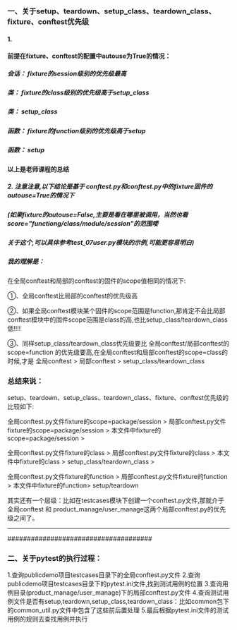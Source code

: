 

### 一、关于setup、teardown、setup_class、teardown_class、fixture、conftest优先级
#### 1.
####  前提在fixture、conftest的配置中autouse为True的情况：

##### 会话： fixture的session级别的优先级最高

##### 类： fixture的class级别的优先级高于setup_class
##### 类： setup_class

##### 函数： fixture的function级别的优先级高于setup
##### 函数： setup

#### 以上是老师课程的总结

##### 2. 注意注意,以下结论是基于 conftest.py和conftest.py中的fixture固件的autouse=True的情况下
#####    (如果fixture的autouse=False,主要是看在哪里被调用，当然也看score="functiong/class/module/session"的范围喽
#####    关于这个,可以具体参考test_07user.py模块的示例,可能更容易明白)
##### 我的理解是：
在全局conftest和局部的conftest的固件的scope值相同的情况下:

①、全局conftest比局部的conftest的优先级高

②、如果全局conftest模块某个固件的scope范围是function,那肯定不会比局部
   conftest模块中的固件scope范围是class的高,也比setup_class/teardown_class低!!!!

③、同样setup_class/teardown_class优先级要比 全局conftest/局部conftest的scope=function
   的优先级要高,在全局conftest和局部conftest的scope=class的时候,才是
   全局conftest > 局部conftest > setup_class/teardown_class

### 总结来说：
setup、teardown、setup_class、teardown_class、fixture、conftest优先级的比较如下:

全局conftest.py文件fixture的scope=package/session > 
局部conftest.py文件fixture的scope=package/session >
本文件中fixture的scope=package/session >

全局conftest.py文件fixture的class >
局部conftest.py文件fixture的class > 
本文件中fixture的class >
setup_class/teardown_class >

全局conftest.py文件fixture的function >
局部conftest.py文件fixture的function > 
本文件中fixture的function>
setup/teardown

其实还有一个层级：比如在testcases模块下创建一个conftest.py文件,那就介于全局conftest
和 product_manage/user_manage这两个局部conftest.py的优先级之间了。

------------------------------------------------------------------------------
#####################################

### 二、关于pytest的执行过程：

1.查询publicdemo项目testcases目录下的全局conftest.py文件
2.查询publicdemo项目testcases目录下的pytest.ini文件,找到测试用例的位置
3.查询用例目录(product_manage/user_manage)下的局部conftest.py文件
4.查询测试用例文件是否有setup,teardown,setup_class,teardown_class：比如common包下的common_util.py文件中包含了这些前后置处理
5.最后根据pytest.ini文件的测试用例的规则去查找用例并执行


